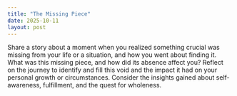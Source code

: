 ```yaml
---
title: "The Missing Piece"
date: 2025-10-11
layout: post
---
```


Share a story about a moment when you realized something crucial was missing from your life or a situation, and how you went about finding it. What was this missing piece, and how did its absence affect you? Reflect on the journey to identify and fill this void and the impact it had on your personal growth or circumstances. Consider the insights gained about self-awareness, fulfillment, and the quest for wholeness.
